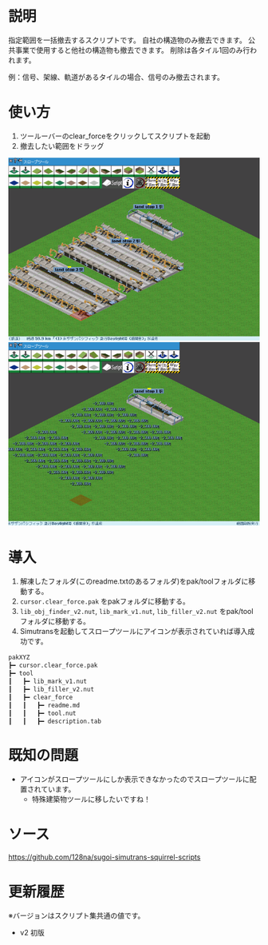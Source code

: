 # 説明

指定範囲を一括撤去するスクリプトです。
自社の構造物のみ撤去できます。
公共事業で使用すると他社の構造物も撤去できます。
削除は各タイル1回のみ行われます。

例：信号、架線、軌道があるタイルの場合、信号のみ撤去されます。

# 使い方

1. ツールーバーのclear_forceをクリックしてスクリプトを起動
1. 撤去したい範囲をドラッグ

<img src="doc/1.png">
<img src="doc/2.png">

# 導入

1. 解凍したフォルダ(このreadme.txtのあるフォルダ)をpak/toolフォルダに移動する。
1. `cursor.clear_force.pak` をpakフォルダに移動する。
1. `lib_obj_finder_v2.nut`, `lib_mark_v1.nut`, `lib_filler_v2.nut` をpak/toolフォルダに移動する。
1. Simutransを起動してスロープツールにアイコンが表示されていれば導入成功です。

```
pakXYZ
┣━ cursor.clear_force.pak
┣━ tool
┃   ┣━ lib_mark_v1.nut
┃   ┣━ lib_filler_v2.nut
┃   ┣━ clear_force
┃   ┃   ┣━ readme.md
┃   ┃   ┣━ tool.nut
┃   ┃   ┣━ description.tab
```

# 既知の問題

- アイコンがスロープツールにしか表示できなかったのでスロープツールに配置されています。
  - 特殊建築物ツールに移したいですね！

# ソース
https://github.com/128na/sugoi-simutrans-squirrel-scripts

# 更新履歴

※バージョンはスクリプト集共通の値です。

- v2 初版
